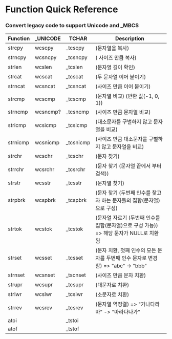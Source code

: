 # Function Quick Reference 
### Convert legacy code to support Unicode and _MBCS

Function |_UNICODE  | TCHAR     | Description
---------|----------|-----------|-------------------------
strcpy   | wcscpy   | _tcscpy   | (문자열을 복사) 
strncpy  | wcsncpy  | _tcsncpy  | ( 사이즈 만큼 복사) 
strlen   | wcslen   | _tcslen   | (문자열 길이 확인)  
strcat   | wcscat   | _tcscat   | (두 문자열 이어 붙이기) 
strncat  | wcsncat  | _tcsncat  | (사이즈 만큼 이어 붙이기) 
strcmp   | wcscmp   | _tcscmp   | (문자열 비교) (반환 값(-1, 0, 1)) 
strncmp  | wcsncmp? | _tcsncmp  | (사이즈 만큼 문자열 비교) 
stricmp  | wcsicmp  | _tcsicmp  | (대소문자를 구별하지 않고 문자열을 비교) 
strnicmp | wcsnicmp | _tcsnicmp | (사이즈 만큼 대소문자를 구별하지 않고 문자열을 비교)
strchr   | wcschr   | _tcschr   | (문자 찾기) 
strrchr  | wcsrchr  | _tcsrchr  | (문자 찾기 (문자열 끝에서 부터 검색)) 
strstr   | wcsstr   | _tcsstr   | (문자열 찾기)
strpbrk  | wcspbrk  | _tcspbrk  | (문자 찾기 (두번째 인수를 찾고자 하는 문자들의 집합(문자열)으로 구성)   
strtok   | wcstok   | _tcstok   | (문자열 자르기 (두번째 인수를 집합(문자열)으로 구성 가능)) => 해당 문자가 NULL로 치환 됨
strset   | wcsset   | _tcsset   | (문자 치환, 첫째 인수의 모든 문자를 두번째 인수 문자로 변경함) => "abc" -> "bbb" 
strnset  | wcsnset  | _tscnset  | (사이즈 만큼 문자 치환) 
strupr   | wcsupr   | _tcsupr   | (대문자로 치환)
strlwr   | wcslwr   | _tcslwr   | (소문자로 치환) 
strrev   | wcsrev   | _tcsrev   | (문자열 역정렬) => "가나다라마" -> "마라다나가"
atoi     |          | _tstoi    |
atof     |          | _tstof    |
